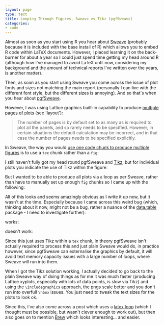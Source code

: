 ```yaml
---
layout: page
type: text
title: Looping Through Figures, Sweave vs Tikz (pgfSweave)
categories: 
- code
---
```

Almost as soon as you start using R you hear about [Sweave](http://www.statistik.lmu.de/~leisch/Sweave/) (probably because it is included with the base install of R) which allows you to embed R code within LaTeX documents. However, I placed learning it on the back-burner for about a year so I could just spend time getting my head around R (although how I've managed to avoid LaTeX until now, considering my background and the amount of technical reports I've written over the years, is another matter).

Then, as soon as you start using Sweave you come across the issue of plot fonts and sizes not matching the main report (personally I can live with the different font style, but the different sizes is annoying). And so that's when you hear about [pgfSweave](http://crantastic.org/packages/pgfSweave).

However, I was using Lattice graphics built-in capability to produce [multiple pages of plots](http://stat.ethz.ch/R-manual/R-devel/library/lattice/html/xyplot.html) (see 'layout'):

> The number of pages is by default set to as many as is required to plot all the panels, and so rarely needs to be specified. However, in certain situations the default calculation may be incorrect, and in that case the number of pages needs to be specified explicitly.

In Sweave, the way you would [use one code chunk to produce multiple figures](http://www.statistik.lmu.de/~leisch/Sweave/FAQ.html#x1-11000A.9) is to use a `tex` chunk rather than a `fig`:

<script src="https://gist.github.com/1380278.js?file=traditional_sweave_loop.Rnw"></script>

I still haven't fully got my head round pgfSweave and [Tikz](http://cran.r-project.org/web/packages/tikzDevice/), but for individual plots you indicate the use of Tikz within the figure:

<script src="https://gist.github.com/1380278.js?file=reference_for_pgfsweave-tikz_option.Rnw"></script>

But I wanted to be able to produce all plots via a loop as per Sweave, rather than have to manually set up enough `fig` chunks so I came up with the following:

<script src="https://gist.github.com/1380278.js?file=tikz_loop.Rnw"></script>

All of this looks and seems amazingly obvious as I write it up now, but it wasn't at the time. Especially because I came across this weird bug (which, thinking about it now, might not be a bug, rather a nuance of the [data.table](http://crantastic.org/packages/data-table) package - I need to investigate further):

works:

<script src="https://gist.github.com/1380293.js?file=good.R"></script>

doesn't work:

<script src="https://gist.github.com/1380293.js?file=bad.R"></script>

Since this just uses Tikz within a `tex` chunk, in theory pgfSweave isn't actually required to process this and just  plain Sweave would do, in practice however, since pgfSweave can externalise the graphics by default, it will avoid text memory capacity issues with a large number of loops, where Sweave will run into them. 

When I got the Tikz solution working, I actually decided to go back to the plain Sweave way of doing things as for me it was much faster (producing Lattice xyplots, especially with lots of data points, is slow via Tikz) and using the `\includegraphics` approach, the pngs scale better and you don't run into overfull `\hbox` issues. You just need to tweak the text sizes for the plots to look ok.

Since this, I've also come across a post which uses a [latex loop](http://www.mail-archive.com/r-help@r-project.org/msg105487.html) (which I thought must be possible, but wasn't clever enough to work out), but then also goes on to mention [Brew](http://cran.r-project.org/web/packages/brew/index.html) which looks interesting... and easier.
